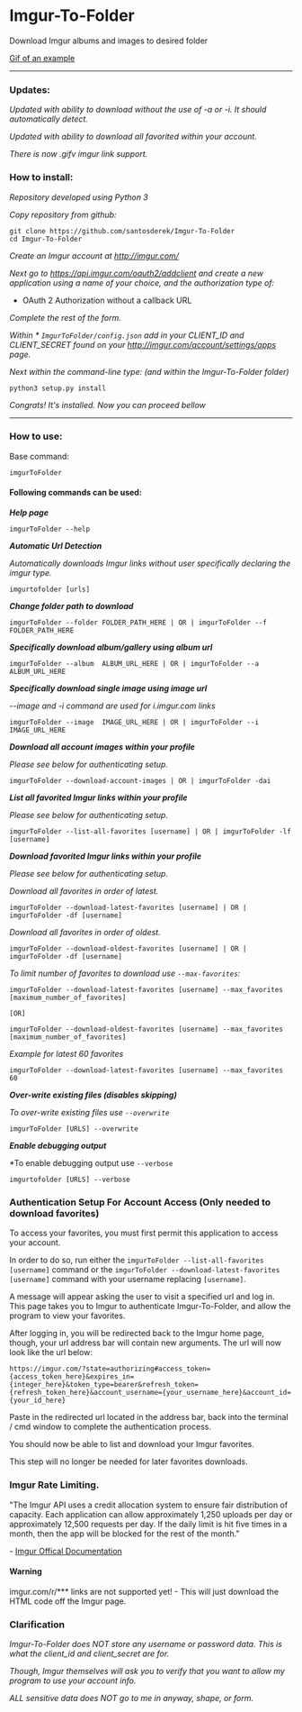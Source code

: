 # Imgur-To-Folder
Download Imgur albums and images to desired folder

[Gif of an example](https://gfycat.com/EvilHeftyGavial)

***

### Updates:
*Updated with ability to download without the use of -a or -i. It should automatically detect.*

*Updated with ability to download all favorited within your account.*

*There is now .gifv imgur link support.*

### How to install:

*Repository developed using Python 3*

*Copy repository from github:*


    git clone https://github.com/santosderek/Imgur-To-Folder
    cd Imgur-To-Folder

*Create an Imgur account at http://imgur.com/*

*Next go to https://api.imgur.com/oauth2/addclient and create a new application using a name of your choice, and the authorization type of:*

* OAuth 2 Authorization without a callback URL

*Complete the rest of the form.*

*Within * `ImgurToFolder/config.json` add in your CLIENT_ID and CLIENT_SECRET found on your http://imgur.com/account/settings/apps page.*

*Next within the command-line type: (and within the Imgur-To-Folder folder)*

    python3 setup.py install

*Congrats! It's installed. Now you can proceed bellow*

***

### How to use:
Base command:

    imgurToFolder

#### Following commands can be used:
***Help page***

    imgurToFolder --help

***Automatic Url Detection***

*Automatically downloads Imgur links without user specifically declaring the imgur type.*

    imgurtofolder [urls]

***Change folder path to download***

    imgurToFolder --folder FOLDER_PATH_HERE | OR | imgurToFolder --f  FOLDER_PATH_HERE

***Specifically download album/gallery using album url***

    imgurToFolder --album  ALBUM_URL_HERE | OR | imgurToFolder --a  ALBUM_URL_HERE

***Specifically download single image using image url***

*--image and -i command are used for i.imgur.com links*

    imgurToFolder --image  IMAGE_URL_HERE | OR | imgurToFolder --i  IMAGE_URL_HERE

***Download all account images within your profile***

*Please see below for authenticating setup.*

    imgurToFolder --download-account-images | OR | imgurToFolder -dai

***List all favorited Imgur links within your profile***

*Please see below for authenticating setup.*

    imgurToFolder --list-all-favorites [username] | OR | imgurToFolder -lf [username]

***Download favorited Imgur links within your profile***

*Please see below for authenticating setup.*

*Download all favorites in order of latest.*

    imgurToFolder --download-latest-favorites [username] | OR | imgurToFolder -df [username]

*Download all favorites in order of oldest.*

    imgurToFolder --download-oldest-favorites [username] | OR | imgurToFolder -df [username]

*To limit number of favorites to download use `--max-favorites`:*

    imgurToFolder --download-latest-favorites [username] --max_favorites [maximum_number_of_favorites]

    [OR]

    imgurToFolder --download-oldest-favorites [username] --max_favorites [maximum_number_of_favorites]

*Example for latest 60 favorites*

    imgurToFolder --download-latest-favorites [username] --max_favorites 60

***Over-write existing files (disables skipping)***

*To over-write existing files use `--overwrite`*

    imgurToFolder [URLS] --overwrite

***Enable debugging output***

*To enable debugging output use `--verbose`

    imgurtofolder [URLS] --verbose

### Authentication Setup For Account Access (Only needed to download favorites)

To access your favorites, you must first permit this application to access your account.

In order to do so, run either the `imgurToFolder --list-all-favorites [username]` command or the `imgurToFolder --download-latest-favorites [username]` command with your username replacing `[username]`.

A message will appear asking the user to visit a specified url and log in. This page takes you to Imgur to authenticate Imgur-To-Folder, and allow the program to view your favorites.

After logging in, you will be redirected back to the Imgur home page, though, your url address bar will contain new arguments. The url will now look like the url below:

`https://imgur.com/?state=authorizing#access_token={access_token_here}&expires_in={integer_here}&token_type=bearer&refresh_token={refresh_token_here}&account_username={your_username_here}&account_id={your_id_here}`

Paste in the redirected url located in the address bar, back into the terminal / cmd window to complete the authentication process.

You should now be able to list and download your Imgur favorites.

This step will no longer be needed for later favorites downloads.

### Imgur Rate Limiting.

"The Imgur API uses a credit allocation system to ensure fair distribution of capacity. Each application can allow approximately 1,250 uploads per day or approximately 12,500 requests per day. If the daily limit is hit five times in a month, then the app will be blocked for the rest of the month."

\- [Imgur Offical Documentation](https://apidocs.imgur.com/)

#### Warning

imgur.com/r/\*** links are not supported yet! - This will just download the HTML code off the Imgur page.

### Clarification

*Imgur-To-Folder does NOT store any username or password data. This is what the client_id and client_secret are for.*

*Though, Imgur themselves will ask you to verify that you want to allow my program to use your account info.*

*ALL sensitive data does NOT go to me in anyway, shape, or form.*
